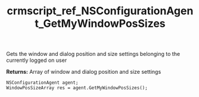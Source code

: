 ﻿---
title: crmscript_ref_NSConfigurationAgent_GetMyWindowPosSizes
description: WindowPosSizeArray GetMyWindowPosSizes()
intellisense: NSConfigurationAgent.GetMyWindowPosSizes
keywords: NSConfigurationAgent,GetMyWindowPosSizes
so.topic: reference
---

Gets the window and dialog position and size settings belonging to the currently logged on user


**Returns:** Array of window and dialog position and size settings

```crmscript
NSConfigurationAgent agent;
WindowPosSizeArray res = agent.GetMyWindowPosSizes();
```

